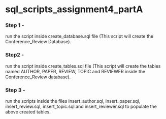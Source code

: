 # sql_scripts_assignment4_partA
### Step 1 -
run the script inside create_database.sql file (This script will create the Conference_Review Database).
### Step2 - 
run the script inside create_tables.sql file (This script will create the tables named AUTHOR, PAPER, REVIEW, TOPIC and REVIEWER inside the Conference_Review database).
### Step 3 - 
run the scripts inside the files insert_author.sql, insert_paper.sql, insert_review.sql, insert_topic.sql and insert_reviewer.sql to populate the above created tables.
